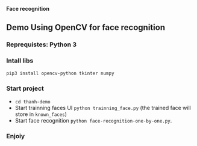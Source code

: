 **Face recognition**

## Demo Using OpenCV for face recognition
### Reprequistes: Python 3

### Intall libs
`pip3 install opencv-python tkinter numpy`

### Start project
- `cd thanh-demo`
- Start trainning faces UI `python trainning_face.py` (the trained face will store in `known_faces`)
- Start face recognition `python face-recognition-one-by-one.py`.

### Enjoiy
